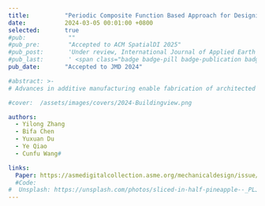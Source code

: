 ```yaml
---
title:          "Periodic Composite Function Based Approach for Designing Architected Materials With Programable Poisson’s Ratios"
date:           2024-03-05 00:01:00 +0800
selected:       true
#pub:            ""
#pub_pre:        "Accepted to ACM SpatialDI 2025"
#pub_post:       'Under review, International Journal of Applied Earth Observation and Geoinformation(JAG)'
#pub_last:       ' <span class="badge badge-pill badge-publication badge-success">Spotlight</span>'
pub_date:       "Accepted to JMD 2024"

#abstract: >-
# Advances in additive manufacturing enable fabrication of architected materials composed of microstructures with extreme mechanical properties. In the design of such architected materials, the parameterization of microstructures determines not just the computational cost but also connectivity between adjacent microstructures. In this paper, we propose a periodic composite function (PCF)-based approach for designing microstructures. The shape of the microstructures is characterized by the value of the periodic composite functions. The proposed method can program microstructures with both positive and negative Poisson’s ratios by a small number of parameters. Furthermore, due to its implicit representation, the proposed method allows for continuously tiling of microstructures with different mechanical properties. Explicit geometric features of the PCF-based microstructures are extracted, and the condition to maintain connectivity between adjacent microstructures is derived. Based on the proposed approach, multiple groups of 2D and 3D microstructures with Poisson’s ratios ranging from negative to positive are presented. Combining with a deep neural network (DNN)-based surrogate model to predict macroscopic material properties of the microstructures, the proposed method is applied to the design of architected materials for elastic deformation control. Numerical examples on both microstructure representation and architected materials design are presented to demonstrate the efficacy of the proposed approach.

#cover:  /assets/images/covers/2024-Buildingview.png

authors:
  - Yilong Zhang
  - Bifa Chen
  - Yuxuan Du
  - Ye Qiao
  - Cunfu Wang#

links:
  Paper: https://asmedigitalcollection.asme.org/mechanicaldesign/issue/146/9
  #Code: 
#  Unsplash: https://unsplash.com/photos/sliced-in-half-pineapple--_PLJZmHZzk
---
```


